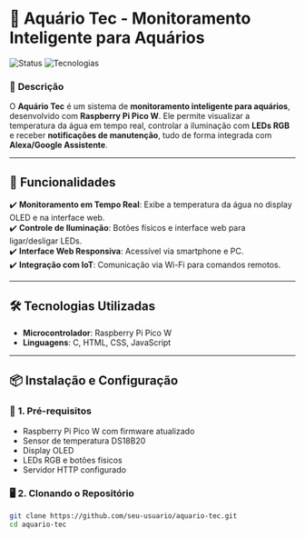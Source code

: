 # 🌊 Aquário Tec - Monitoramento Inteligente para Aquários

![Status](https://img.shields.io/badge/Status-Em%20Desenvolvimento-yellow)
![Tecnologias](https://img.shields.io/badge/Tecnologias-Raspberry%20Pi%20Pico%20W%20|%20HTML%20|%20CSS%20|%20JavaScript%20|%20C-blue)

### 📌 **Descrição**
O **Aquário Tec** é um sistema de **monitoramento inteligente para aquários**, desenvolvido com **Raspberry Pi Pico W**. Ele permite visualizar a temperatura da água em tempo real, controlar a iluminação com **LEDs RGB** e receber **notificações de manutenção**, tudo de forma integrada com **Alexa/Google Assistente**.

---

## 🚀 **Funcionalidades**
✔️ **Monitoramento em Tempo Real**: Exibe a temperatura da água no display OLED e na interface web.   
✔️ **Controle de Iluminação**: Botões físicos e interface web para ligar/desligar LEDs.  
✔️ **Interface Web Responsiva**: Acessível via smartphone e PC.  
✔️ **Integração com IoT**: Comunicação via Wi-Fi para comandos remotos.  

---

## 🛠 **Tecnologias Utilizadas**
- **Microcontrolador**: Raspberry Pi Pico W  
- **Linguagens**: C, HTML, CSS, JavaScript  
---

## 📦 **Instalação e Configuração**
### 🔧 **1. Pré-requisitos**
- Raspberry Pi Pico W com firmware atualizado  
- Sensor de temperatura DS18B20  
- Display OLED  
- LEDs RGB e botões físicos  
- Servidor HTTP configurado  

### 🖥 **2. Clonando o Repositório**
```bash
git clone https://github.com/seu-usuario/aquario-tec.git
cd aquario-tec
